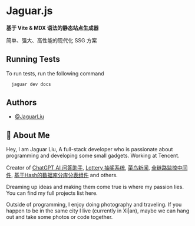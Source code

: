 
# Jaguar.js

**基于 Vite & MDX 语法的静态站点生成器**

简单、强大、高性能的现代化 SSG 方案


## Running Tests

To run tests, run the following command

```bash
  jaguar dev docs
```


## Authors

- [@JaguarLiu](https://jaguarliu.me)


## 🚀 About Me
Hey, I am Jaguar Liu, A full-stack developer who is passionate about programming and developing some small gadgets. Working at  Tencent.

Creator of [ChatGPT AI 问答助手](https://gitee.com/ashbur-e/chatbot-api-go), [Lottery 抽奖系统](https://gitee.com/ashbur-e/lottery), [菜鸟新闻](https://gitee.com/ashbur-e/rookie-news), [全链路监控中间件](https://gitee.com/ashbur-e/java-agent-link-monitoring), [基于Hash的数据库分库分表组件](https://gitee.com/ashbur-e/ashbur-db-router-spring-boot-starter) and others.

Dreaming up ideas and making them come true is where my passion lies. You can find my full projects list here.

Outside of programming, I enjoy doing photography and traveling. If you happen to be in the same city I live (currently in Xi|an), maybe we can hang out and take some photos or code together.


